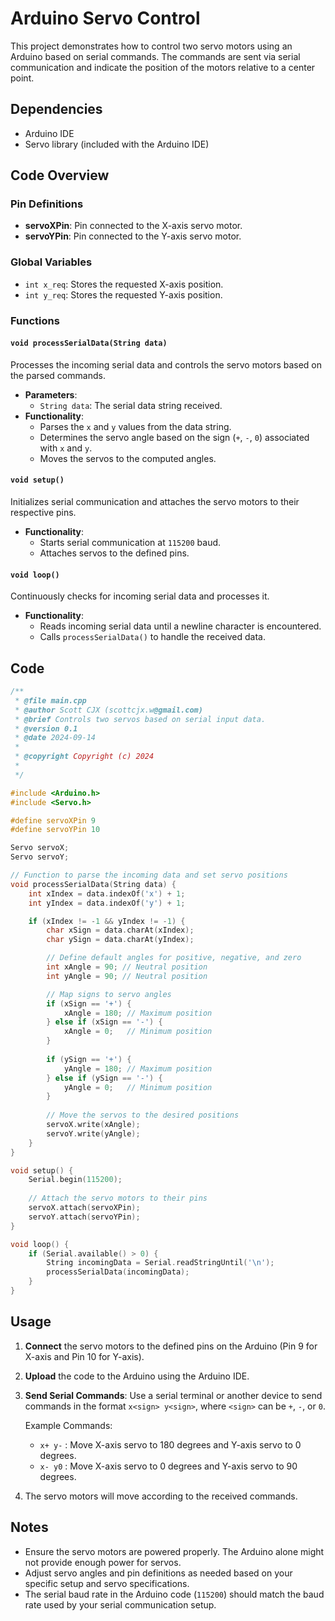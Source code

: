# Arduino Servo Control

This project demonstrates how to control two servo motors using an Arduino based on serial commands. The commands are sent via serial communication and indicate the position of the motors relative to a center point.

## Dependencies

- Arduino IDE
- Servo library (included with the Arduino IDE)

## Code Overview

### Pin Definitions

- **servoXPin**: Pin connected to the X-axis servo motor.
- **servoYPin**: Pin connected to the Y-axis servo motor.

### Global Variables

- `int x_req`: Stores the requested X-axis position.
- `int y_req`: Stores the requested Y-axis position.

### Functions

#### `void processSerialData(String data)`

Processes the incoming serial data and controls the servo motors based on the parsed commands.

- **Parameters**: 
  - `String data`: The serial data string received.
- **Functionality**:
  - Parses the `x` and `y` values from the data string.
  - Determines the servo angle based on the sign (`+`, `-`, `0`) associated with `x` and `y`.
  - Moves the servos to the computed angles.

#### `void setup()`

Initializes serial communication and attaches the servo motors to their respective pins.

- **Functionality**:
  - Starts serial communication at `115200` baud.
  - Attaches servos to the defined pins.

#### `void loop()`

Continuously checks for incoming serial data and processes it.

- **Functionality**:
  - Reads incoming serial data until a newline character is encountered.
  - Calls `processSerialData()` to handle the received data.

## Code

```cpp
/**
 * @file main.cpp
 * @author Scott CJX (scottcjx.w@gmail.com)
 * @brief Controls two servos based on serial input data.
 * @version 0.1
 * @date 2024-09-14
 * 
 * @copyright Copyright (c) 2024
 * 
 */

#include <Arduino.h>
#include <Servo.h>

#define servoXPin 9
#define servoYPin 10

Servo servoX;
Servo servoY;

// Function to parse the incoming data and set servo positions
void processSerialData(String data) {
    int xIndex = data.indexOf('x') + 1;
    int yIndex = data.indexOf('y') + 1;

    if (xIndex != -1 && yIndex != -1) {
        char xSign = data.charAt(xIndex);
        char ySign = data.charAt(yIndex);

        // Define default angles for positive, negative, and zero
        int xAngle = 90; // Neutral position
        int yAngle = 90; // Neutral position

        // Map signs to servo angles
        if (xSign == '+') {
            xAngle = 180; // Maximum position
        } else if (xSign == '-') {
            xAngle = 0;   // Minimum position
        }
        
        if (ySign == '+') {
            yAngle = 180; // Maximum position
        } else if (ySign == '-') {
            yAngle = 0;   // Minimum position
        }
        
        // Move the servos to the desired positions
        servoX.write(xAngle);
        servoY.write(yAngle);
    }
}

void setup() {
    Serial.begin(115200);
    
    // Attach the servo motors to their pins
    servoX.attach(servoXPin);
    servoY.attach(servoYPin);
}

void loop() {
    if (Serial.available() > 0) {
        String incomingData = Serial.readStringUntil('\n');
        processSerialData(incomingData);
    }
}
```

## Usage

1. **Connect** the servo motors to the defined pins on the Arduino (Pin 9 for X-axis and Pin 10 for Y-axis).
2. **Upload** the code to the Arduino using the Arduino IDE.
3. **Send Serial Commands**: Use a serial terminal or another device to send commands in the format `x<sign> y<sign>`, where `<sign>` can be `+`, `-`, or `0`.

   Example Commands:
   - `x+ y-` : Move X-axis servo to 180 degrees and Y-axis servo to 0 degrees.
   - `x- y0` : Move X-axis servo to 0 degrees and Y-axis servo to 90 degrees.

4. The servo motors will move according to the received commands.

## Notes

- Ensure the servo motors are powered properly. The Arduino alone might not provide enough power for servos.
- Adjust servo angles and pin definitions as needed based on your specific setup and servo specifications.
- The serial baud rate in the Arduino code (`115200`) should match the baud rate used by your serial communication setup.
